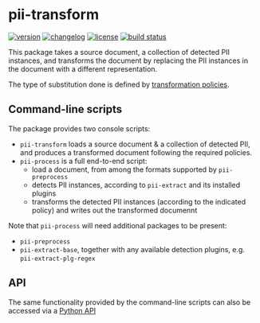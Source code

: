 # pii-transform

[![version](https://img.shields.io/pypi/v/pii-transform)](https://pypi.org/project/pii-transform)
[![changelog](https://img.shields.io/badge/change-log-blue)](CHANGES.md)
[![license](https://img.shields.io/pypi/l/pii-transform)](LICENSE)
[![build status](https://github.com/piisa/pii-transform/actions/workflows/pii-transform-pr.yml/badge.svg)](https://github.com/piisa/pii-transform/actions)

This package takes a source document, a collection of detected PII instances,
and transforms the document by replacing the PII instances in the document
with a different representation.

The type of substitution done is defined by [transformation policies].


## Command-line scripts

The package provides two console scripts:

 * `pii-transform` loads a source document & a collection of detected PII, 
   and produces a transformed document following the required policies.
 * `pii-process` is a full end-to-end script:
    - load a document, from among the formats supported by `pii-preprocess`
	- detects PII instances, according to `pii-extract` and its installed
	  plugins
    - transforms the detected PII instances (according to the indicated policy)
	  and writes out the transformed documennt
	  
	  
Note that `pii-process` will need additional packages to be present:
 * `pii-preprocess`
 * `pii-extract-base`, together with any available detection plugins, e.g.
   `pii-extract-plg-regex`


## API

The same functionality provided by the command-line scripts can also be
accessed via a [Python API]

[transformation policies]: doc/policies.md
[Python API]: doc/api.md


